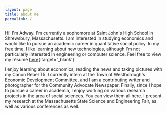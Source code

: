 ```yaml
---
layout: page
title: about me
permalink: /
---
```


Hi! I'm Adway. I'm currently a sophomore at Saint John's High School in Shrewsbury, Massachusetts. I am interested in studying economics and would like to pursue an academic career in quantitative social policy. In my free time, I like learning about new technologies, although I'm not particularly interested in engineering or computer science. Feel free to view my résumé [here](/assets/files/resume.pdf){:target='_blank'}.

I enjoy learning about economics, reading the news and taking pictures with my Canon Rebel T5. I currently intern at the Town of Westborough's Economic Development Committee, and I am a contributing writer and photographer for the Community Advocate Newspaper. Finally, since I hope to pursue a career in academia, I enjoy working on various research projects in the area of social sciences. You can view them all here. I present my research at the Massachusetts State Science and Engineering Fair, as well as various conferences as well.

